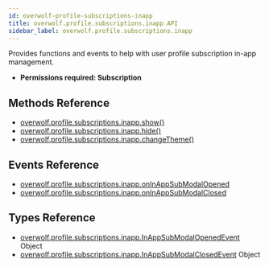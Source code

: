 ```yaml
---
id: overwolf-profile-subscriptions-inapp
title: overwolf.profile.subscriptions.inapp API
sidebar_label: overwolf.profile.subscriptions.inapp
---
```


Provides functions and events to help with user profile subscription in-app management.

* **Permissions required: Subscription**

## Methods Reference

* [overwolf.profile.subscriptions.inapp.show()](#showcallback)
* [overwolf.profile.subscriptions.inapp.hide()](#hidecallback)
* [overwolf.profile.subscriptions.inapp.changeTheme()](#changethemecallback)

## Events Reference

* [overwolf.profile.subscriptions.inapp.onInAppSubModalOpened](#oninappsubmodalopened)
* [overwolf.profile.subscriptions.inapp.onInAppSubModalClosed](#oninappsubmodalclosed)

## Types Reference

* [overwolf.profile.subscriptions.inapp.InAppSubModalOpenedEvent](#inappsubmodalopenedevent) Object
* [overwolf.profile.subscriptions.inapp.InAppSubModalClosedEvent](#inappsubmodalclosedevent) Object